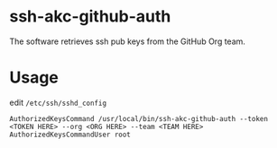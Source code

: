 # ssh-akc-github-auth
The software retrieves ssh pub keys from the GitHub Org team.

# Usage
edit `/etc/ssh/sshd_config`
```
AuthorizedKeysCommand /usr/local/bin/ssh-akc-github-auth --token <TOKEN HERE> --org <ORG HERE> --team <TEAM HERE>
AuthorizedKeysCommandUser root
```
